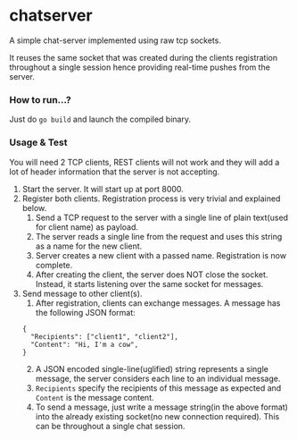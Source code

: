 # chatserver
A simple chat-server implemented using raw tcp sockets.

It reuses the same socket that was created during the clients registration throughout a single session hence providing real-time pushes from the server.

### How to run...?
Just do `go build` and launch the compiled binary.

### Usage & Test
You will need 2 TCP clients, REST clients will not work and they will add a lot of header information that the server is not accepting.

1. Start the server. It will start up at port 8000.
2. Register both clients. Registration process is very trivial and explained below.
    1. Send a TCP request to the server with a single line of plain text(used for client name) as payload.
    2. The server reads a single line from the request and uses this string as a name for the new client.
    3. Server creates a new client with a passed name. Registration is now complete.
    4. After creating the client, the server does NOT close the socket. Instead, it starts listening over the same socket for messages.
3. Send message to other client(s).
    1. After registration, clients can exchange messages. A message has the following JSON format:
    ```
    {
      "Recipients": ["client1", "client2"],
      "Content": "Hi, I'm a cow",
    }
    ```
    2. A JSON encoded single-line(uglified) string represents a single message, the server considers each line to an individual message.
    3. `Recipients` specify the recipients of this message as expected and `Content` is the message content.
    4. To send a message, just write a message string(in the above format) into the already existing socket(no new connection required). This can be throughout a single chat session.
